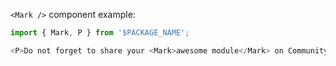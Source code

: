 `<Mark />` component example:

```js
import { Mark, P } from '$PACKAGE_NAME';

<P>Do not forget to share your <Mark>awesome module</Mark> on Community page!</P>
```
